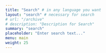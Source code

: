 ```yaml
---
title: "Search" # in any language you want
layout: "search" # necessary for search
# url: "/archive"
# description: "Description for Search"
summary: "search"
placeholder: "Enter search text..."
menu: main
weight: 25
---
```

